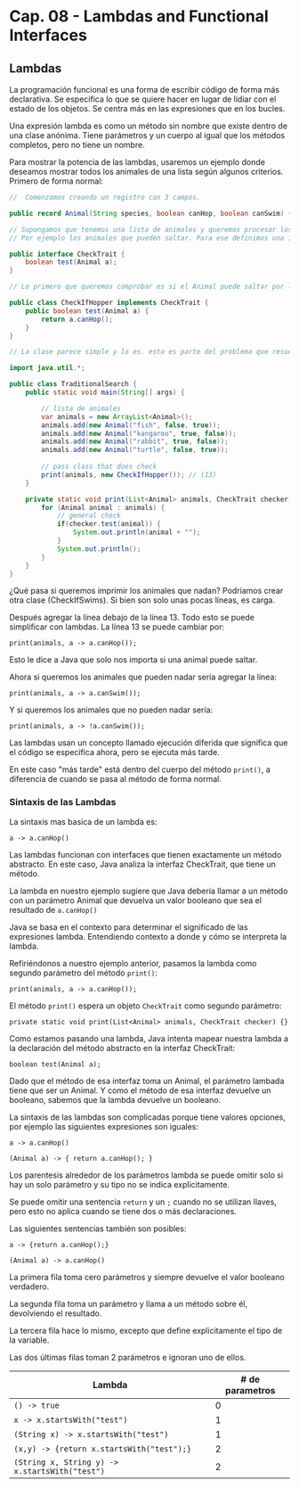 # Cap. 08 - Lambdas and Functional Interfaces

## Lambdas

La programación funcional es una forma de escribir código de forma más declarativa. Se especifica lo que se quiere hacer en lugar de lidiar con el estado de los objetos. Se centra más en las expresiones que en los bucles.

Una expresión lambda es como un método sin nombre que existe dentro de una clase anónima. Tiene parámetros y un cuerpo al igual que los métodos completos, pero no tiene un nombre.

Para mostrar la potencia de las lambdas, usaremos un ejemplo donde deseamos mostrar todos los animales de una lista según algunos criterios. Primero de forma normal:

```java
//  Comenzamos creando un registro con 3 campos.

public record Animal(String species, boolean canHop, boolean canSwim) {}

// Supongamos que tenemos una lista de animales y queremos procesar los datos en función de un atributo específico. 
// Por ejemplo los animales que pueden saltar. Para ese definimos una interfaz que generalice este concepto y admita una variedad de comprobaciones.

public interface CheckTrait {
    boolean test(Animal a);
}

// Lo primero que queremos comprobar es si el Animal puede saltar por lo que creamos una clase que implementa la interfaz

public class CheckIfHopper implements CheckTrait {
    public boolean test(Animal a) {
        return a.canHop();
    }
}

// La clase parece simple y lo es. esto es parte del problema que resuelven los lambdas.

import java.util.*;

public class TraditionalSearch {
    public static void main(String[] args) {

        // lista de animales
        var animals = new ArrayList<Animal>();
        animals.add(new Animal("fish", false, true));
        animals.add(new Animal("kangaroo", true, false));
        animals.add(new Animal("rabbit", true, false));
        animals.add(new Animal("turtle", false, true));
        
        // pass class that does check
        print(animals, new CheckIfHopper()); // (13)
    }

    private static void print(List<Animal> animals, CheckTrait checker) {
        for (Animal animal : animals) {
            // general check
            if(checker.test(animal)) {
                System.out.println(animal + "");
            }
            System.out.println();
        }
    }
}

```

¿Qué pasa si queremos imprimir los animales que nadan? Podriamos crear otra clase (CheckIfSwims). Si bien son solo unas pocas líneas, es carga. 

Después agregar la línea debajo de la línea 13. Todo esto se puede simplificar con lambdas. La línea 13 se puede cambiar por: 

`print(animals, a -> a.canHop());`

Esto le dice a Java que solo nos importa si una animal puede saltar.

Ahora si queremos los animales que pueden nadar sería agregar la línea:

`print(animals, a -> a.canSwim());`

Y si queremos los animales que no pueden nadar sería: 

`print(animals, a -> !a.canSwim());`

Las lambdas usan un concepto llamado ejecución diferida que significa que el código se especifica ahora, pero se ejecuta más tarde. 

En este caso "más tarde" está dentro del cuerpo del método `print()`, a diferencia de cuando se pasa al método de forma normal.

### Sintaxis de las Lambdas

La sintaxis mas basica de un lambda es:

`a -> a.canHop()`

Las lambdas funcionan con interfaces que tienen exactamente un método abstracto. En este caso, Java analiza la interfaz CheckTrait, que tiene un método. 

La lambda en nuestro ejemplo sugiere que Java debería llamar a un método con un parámetro Animal que devuelva un valor booleano que sea el resultado de `a.canHop()`

Java se basa en el contexto para determinar el significado de las expresiones lambda. Entendiendo contexto a donde y cómo se interpreta la lambda. 

Refiriéndonos a nuestro ejemplo anterior, pasamos la lambda como segundo parámetro del método `print()`:

`print(animals, a -> a.canHop());`

El método `print()` espera un objeto `CheckTrait` como segundo parámetro:

`private static void print(List<Animal> animals, CheckTrait checker) {}`

Como estamos pasando una lambda, Java intenta mapear nuestra lambda a la declaración del método abstracto en la interfaz CheckTrait:

`boolean test(Animal a);`

Dado que el método de esa interfaz toma un Animal, el parámetro lambada tiene que ser un Animal. Y como el método de esa interfaz devuelve un booleano, sabemos que la lambda devuelve un booleano.

La sintaxis de las lambdas son complicadas porque tiene valores opciones, por ejemplo las siguientes expresiones son iguales:

`a -> a.canHop()`

`(Animal a) -> { return a.canHop(); }`

Los parentesis alrededor de los parámetros lambda se puede omitir solo si hay un solo parámetro y su tipo no se indica explicitamente.

Se puede omitir una sentencia `return` y un `;` cuando no se utilizan llaves, pero esto no aplica cuando se tiene dos o más declaraciones. 

Las siguientes sentencias también son posibles: 

`a -> {return a.canHop();}`

`(Animal a) -> a.canHop()`

La primera fila toma cero parámetros y siempre devuelve el valor booleano verdadero. 

La segunda fila toma un parámetro y llama a un método sobre él, devolviendo el resultado. 

La tercera fila hace lo mismo, excepto que define explicitamente el tipo de la variable. 

Las dos últimas filas toman 2 parámetros e ignoran uno de ellos.

| Lambda                                         | # de parametros |
|------------------------------------------------|-----------------|
| `() -> true`                                   | 0               |
| `x -> x.startsWith("test")`                    | 1               |
| `(String x) -> x.startsWith("test")`           | 1               |
| `(x,y) -> {return x.startsWith("test");}`      | 2               |
| `(String x, String y) -> x.startsWith("test")` | 2               |

